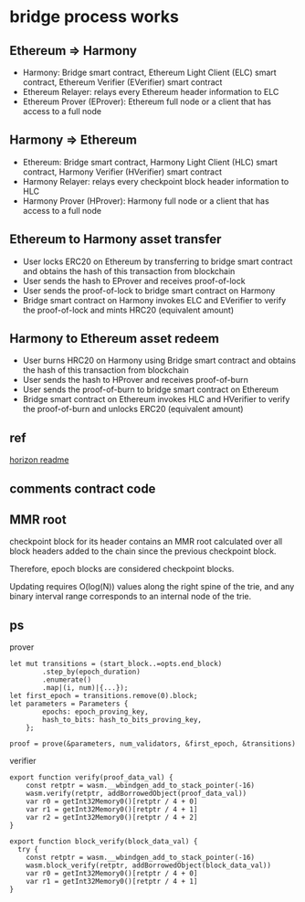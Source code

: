# bridge process works 

## Ethereum =>  Harmony

- Harmony: Bridge smart contract, Ethereum Light Client (ELC) smart contract, Ethereum Verifier (EVerifier) smart contract  
- Ethereum Relayer: relays every Ethereum header information to ELC
- Ethereum Prover (EProver): Ethereum full node or a client that has access to a full node

## Harmony => Ethereum

- Ethereum: Bridge smart contract, Harmony Light Client (HLC) smart contract, Harmony Verifier (HVerifier) smart contract
- Harmony Relayer: relays every checkpoint block header information to HLC 
- Harmony Prover (HProver): Harmony full node or a client that has access to a full node

## Ethereum to Harmony asset transfer
- User locks ERC20 on Ethereum by transferring to bridge smart contract and obtains the hash of this transaction from blockchain
- User sends the hash to EProver and receives proof-of-lock
- User sends the proof-of-lock to bridge smart contract on Harmony
- Bridge smart contract on Harmony invokes ELC and EVerifier to verify the proof-of-lock and mints HRC20 (equivalent amount)

## Harmony to Ethereum asset redeem
- User burns HRC20 on Harmony using Bridge smart contract and obtains the hash of this transaction from blockchain
- User sends the hash to HProver and receives proof-of-burn
- User sends the proof-of-burn to bridge smart contract on Ethereum
- Bridge smart contract on Ethereum invokes HLC and HVerifier to verify the proof-of-burn and unlocks ERC20 (equivalent amount)

## ref
[horizon readme](https://github.com/harmony-one/horizon/blob/main/README.md)

## comments contract code 
[]()
## MMR root
checkpoint block for its header contains an MMR root calculated over all block headers added to the chain since the previous checkpoint block. 

Therefore, epoch blocks are considered checkpoint blocks.

Updating requires O(log(N)) values along the right spine of the trie, and any binary interval range corresponds to an internal node of the trie.

## ps
prover
```
let mut transitions = (start_block..=opts.end_block)
        .step_by(epoch_duration)
        .enumerate()
        .map|(i, num)|{...});
let first_epoch = transitions.remove(0).block;
let parameters = Parameters {
        epochs: epoch_proving_key,
        hash_to_bits: hash_to_bits_proving_key,
    };

proof = prove(&parameters, num_validators, &first_epoch, &transitions)
```

verifier
```
export function verify(proof_data_val) {
    const retptr = wasm.__wbindgen_add_to_stack_pointer(-16)
    wasm.verify(retptr, addBorrowedObject(proof_data_val))
    var r0 = getInt32Memory0()[retptr / 4 + 0]
    var r1 = getInt32Memory0()[retptr / 4 + 1]
    var r2 = getInt32Memory0()[retptr / 4 + 2]
}

export function block_verify(block_data_val) {
  try {
    const retptr = wasm.__wbindgen_add_to_stack_pointer(-16)
    wasm.block_verify(retptr, addBorrowedObject(block_data_val))
    var r0 = getInt32Memory0()[retptr / 4 + 0]
    var r1 = getInt32Memory0()[retptr / 4 + 1]
}
```



